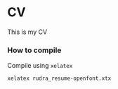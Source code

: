 # CV


This is my CV

### How to compile

Compile using `xelatex`

```
xelatex rudra_resume-openfont.xtx
```
